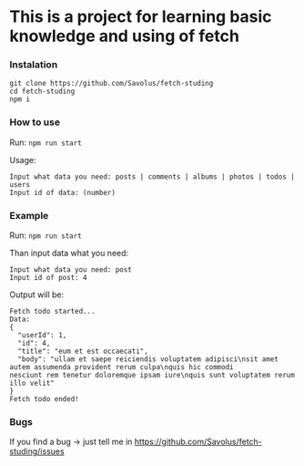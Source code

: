 # This is a project for learning basic knowledge and using of fetch

### Instalation

```
git clone https://github.com/Savolus/fetch-studing
cd fetch-studing
npm i
```

### How to use

Run: `npm run start` 

Usage: 
```
Input what data you need: posts | comments | albums | photos | todos | users
Input id of data: (number)
```

### Example

Run: `npm run start` 

Than input data what you need:
```
Input what data you need: post
Input id of post: 4
```

Output will be:
```
Fetch todo started...
Data:
{
  "userId": 1,
  "id": 4,
  "title": "eum et est occaecati",
  "body": "ullam et saepe reiciendis voluptatem adipisci\nsit amet autem assumenda provident rerum culpa\nquis hic commodi 
nesciunt rem tenetur doloremque ipsam iure\nquis sunt voluptatem rerum illo velit"
}
Fetch todo ended!
```

### Bugs

If you find a bug -> just tell me in https://github.com/Savolus/fetch-studing/issues
